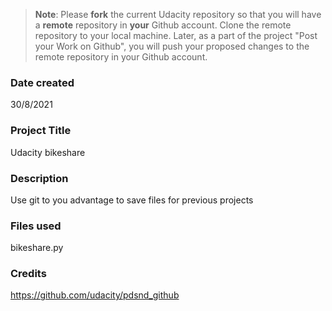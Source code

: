 >**Note**: Please **fork** the current Udacity repository so that you will have a **remote** repository in **your** Github account. Clone the remote repository to your local machine. Later, as a part of the project "Post your Work on Github", you will push your proposed changes to the remote repository in your Github account.

### Date created
30/8/2021

### Project Title
Udacity bikeshare

### Description
Use git to you advantage to save files for previous projects

### Files used
bikeshare.py

### Credits
https://github.com/udacity/pdsnd_github

